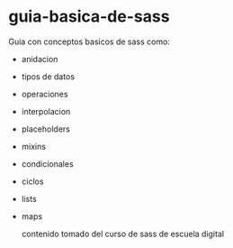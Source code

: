 # guia-basica-de-sass
Guia con conceptos basicos de sass como:
- anidacion
- tipos de datos
- operaciones
- interpolacion
- placeholders
- mixins
- condicionales
- ciclos
- lists
- maps

  contenido tomado del curso de sass de escuela digital
